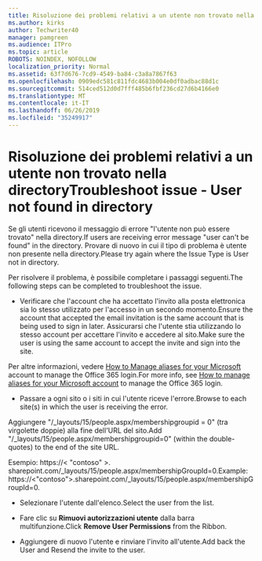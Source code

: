 ```yaml
---
title: Risoluzione dei problemi relativi a un utente non trovato nella directory
ms.author: kirks
author: Techwriter40
manager: pamgreen
ms.audience: ITPro
ms.topic: article
ROBOTS: NOINDEX, NOFOLLOW
localization_priority: Normal
ms.assetid: 63f7d676-7cd9-4549-ba84-c3a8a7867f63
ms.openlocfilehash: 0909edc581c811fdc4683b004e0df0adbac88d1c
ms.sourcegitcommit: 514ced512d0d7fff485b6fbf236cd27d6b4166e0
ms.translationtype: MT
ms.contentlocale: it-IT
ms.lasthandoff: 06/26/2019
ms.locfileid: "35249917"
---
```

# <a name="troubleshoot-issue---user-not-found-in-directory"></a><span data-ttu-id="8187d-102">Risoluzione dei problemi relativi a un utente non trovato nella directory</span><span class="sxs-lookup"><span data-stu-id="8187d-102">Troubleshoot issue - User not found in directory</span></span>

<span data-ttu-id="8187d-103">Se gli utenti ricevono il messaggio di errore "l'utente non può essere trovato" nella directory.</span><span class="sxs-lookup"><span data-stu-id="8187d-103">If users are receiving error message "user can't be found" in the directory.</span></span> <span data-ttu-id="8187d-104">Provare di nuovo in cui il tipo di problema è utente non presente nella directory.</span><span class="sxs-lookup"><span data-stu-id="8187d-104">Please try again where the Issue Type is User not in directory.</span></span>

<span data-ttu-id="8187d-105">Per risolvere il problema, è possibile completare i passaggi seguenti.</span><span class="sxs-lookup"><span data-stu-id="8187d-105">The following steps can be completed to troubleshoot the issue.</span></span>

- <span data-ttu-id="8187d-106">Verificare che l'account che ha accettato l'invito alla posta elettronica sia lo stesso utilizzato per l'accesso in un secondo momento.</span><span class="sxs-lookup"><span data-stu-id="8187d-106">Ensure the account that accepted the email invitation is the same account that is being used to sign in later.</span></span> <span data-ttu-id="8187d-107">Assicurarsi che l'utente stia utilizzando lo stesso account per accettare l'invito e accedere al sito.</span><span class="sxs-lookup"><span data-stu-id="8187d-107">Make sure the user is using the same account to accept the invite and sign into the site.</span></span> 

<span data-ttu-id="8187d-108">Per altre informazioni, vedere [How to Manage aliases for your Microsoft</a> account to manage the Office 365 login](https://support.microsoft.com/help/12407/microsoft-account-how-to-manage-aliases).</span><span class="sxs-lookup"><span data-stu-id="8187d-108">For more info, see [How to manage aliases for your Microsoft account</a> to manage the Office 365 login](https://support.microsoft.com/help/12407/microsoft-account-how-to-manage-aliases).</span></span> 

- <span data-ttu-id="8187d-109">Passare a ogni sito o i siti in cui l'utente riceve l'errore.</span><span class="sxs-lookup"><span data-stu-id="8187d-109">Browse to each site(s) in which the user is receiving the error.</span></span> 

<span data-ttu-id="8187d-110">Aggiungere "/_layouts/15/people.aspx/membershipgroupid = 0" (tra virgolette doppie) alla fine dell'URL del sito.</span><span class="sxs-lookup"><span data-stu-id="8187d-110">Add "/_layouts/15/people.aspx/membershipgroupid=0" (within the double-quotes) to the end of the site URL.</span></span> 

<span data-ttu-id="8187d-111">Esempio: https://< "contoso" >. sharepoint.com/_layouts/15/people.aspx/membershipGroupId=0.</span><span class="sxs-lookup"><span data-stu-id="8187d-111">Example: https://<"contoso">.sharepoint.com/_layouts/15/people.aspx/membershipGroupId=0.</span></span>

- <span data-ttu-id="8187d-112">Selezionare l'utente dall'elenco.</span><span class="sxs-lookup"><span data-stu-id="8187d-112">Select the user from the list.</span></span>

- <span data-ttu-id="8187d-113">Fare clic su **Rimuovi autorizzazioni utente** dalla barra multifunzione.</span><span class="sxs-lookup"><span data-stu-id="8187d-113">Click **Remove User Permissions** from the Ribbon.</span></span> 
-  <span data-ttu-id="8187d-114">Aggiungere di nuovo l'utente e rinviare l'invito all'utente.</span><span class="sxs-lookup"><span data-stu-id="8187d-114">Add back the User and Resend the invite to the user.</span></span>

